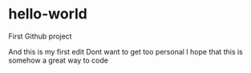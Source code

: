 # hello-world
First Github project

And this is my first edit
Dont want to get too personal
I hope that this is somehow a great way to code
